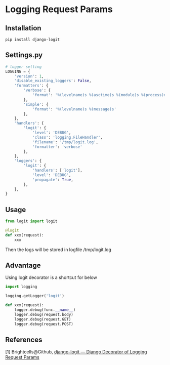 # Logging Request Params

## Installation

```shell
pip install django-logit
```

## Settings.py

```python
# logger setting
LOGGING = {
    'version': 1,
    'disable_existing_loggers': False,
    'formatters': {
        'verbose': {
            'format': '%(levelname)s %(asctime)s %(module)s %(process)d %(thread)d %(message)s'
        },
        'simple': {
            'format': '%(levelname)s %(message)s'
        },
    },
    'handlers': {
        'logit': {
            'level': 'DEBUG',
            'class': 'logging.FileHandler',
            'filename': '/tmp/logit.log',
            'formatter': 'verbose'
        },
    },
    'loggers': {
        'logit': {
            'handlers': ['logit'],
            'level': 'DEBUG',
            'propagate': True,
        },
    },
}
```
## Usage

```python
from logit import logit

@logit
def xxx(request):
    xxx
```
Then the logs will be stored in logfile /tmp/logit.log

## Advantage

Using logit decorator is a shortcut for below

```python
import logging

logging.getLogger('logit')

def xxx(request):
    logger.debug(func.__name__)
    logger.debug(request.body)
    logger.debug(request.GET)
    logger.debug(request.POST)
```
## References

[1] Brightcells@Github, [django-logit — Django Decorator of Logging Request Params](https://github.com/Brightcells/django-logit)

